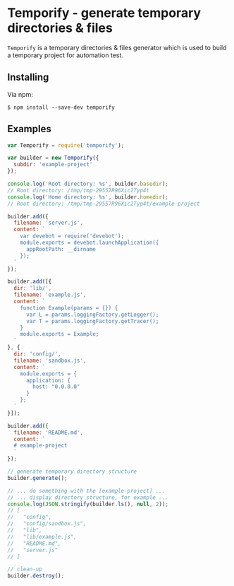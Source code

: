 # Temporify - generate temporary directories & files

`Temporify` is a temporary directories & files generator which is used to
build a temporary project for automation test.

## Installing

Via npm:

```shell
$ npm install --save-dev temporify
```

## Examples

```javascript
var Temporify = require('temporify');

var builder = new Temporify({
  subdir: 'example-project'
});

console.log('Root directory: %s', builder.basedir);
// Root directory: /tmp/tmp-29557R96Xic2Typ4t
console.log('Home directory: %s', builder.homedir);
// Root directory: /tmp/tmp-29557R96Xic2Typ4t/example-project

builder.add({
  filename: 'server.js',
  content: `
    var devebot = require('devebot');
    module.exports = devebot.launchApplication({
      appRootPath: __dirname
    });
  `
});

builder.add([{
  dir: 'lib/',
  filename: 'example.js',
  content: `
    function Example(params = {}) {
      var L = params.loggingFactory.getLogger();
      var T = params.loggingFactory.getTracer();
    }
    module.exports = Example;
  `
}, {
  dir: 'config/',
  filename: 'sandbox.js',
  content: `
    module.exports = {
      application: {
        host: "0.0.0.0"
      }
    };
  `
}]);

builder.add({
  filename: 'README.md',
  content: `
  # example-project
  `
});

// generate temporary directory structure
builder.generate();

// ... do something with the [example-project] ...
// ... display directory structure, for example ...
console.log(JSON.stringify(builder.ls(), null, 2));
// [
//   "config",
//   "config/sandbox.js",
//   "lib",
//   "lib/example.js",
//   "README.md",
//   "server.js"
// ]

// clean-up
builder.destroy();
```
